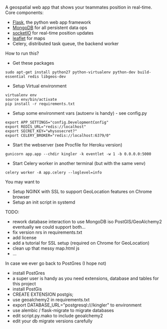 A geospatial web app that shows your teammates position in real-time.
Core components:
 
 - [Flask](http://flask.pocoo.org/), the python web app framework
 - [MongoDB](https://www.mongodb.com/) for all persistent data ops
 - [socketIO](https://flask-socketio.readthedocs.io/en/latest/) for real-time position updates
 - [leaflet](http://leafletjs.com/) for maps
 - Celery, distributed task queue, the backend worker

How to run this?

- Get these packages
```
sudo apt-get install python27 python-virtualenv python-dev build-essential redis libgeos-dev
```
- Setup Virtual environment
```
virtualenv env
source env/bin/activate
pip install -r requirements.txt
```
- Setup some environment vars (autoenv is handy) - see config.py
```
export APP_SETTINGS="config.DevelopmentConfig"
export REDIS_URL="redis://localhost"
export SECRET_KEY="whysosecret?"
export CELERY_BROKER="redis://localhost:6379/0"
```
- Start the webserver (see Procfile for Heroku version)
```
gunicorn app.app --chdir kingler -k eventlet -w 1 -b 0.0.0.0:5000
```
- Start Celery worker in another terminal (but with the same venv)
```
celery worker -A app.celery --loglevel=info
```

You may want to

- Setup NGINX with SSL to support GeoLocation features on Chrome browser
- Setup an init script in systemd

TODO:

- rework database interaction to use MongoDB iso PostGIS/GeoAlchemy2
  eventually we could support both...
- fix version nrs in requirements.txt
- add license
- add a tutorial for SSL setup (required on Chrome for GeoLocation)
- clean up that messy map.html js
- ...



In case we ever go back to PostGres (I hope not)

- install PostGres
 - a super user is handy as you need extensions, database and tables for this project
- install PostGis
 - CREATE EXTENSION postgis;
- use geoalchemy2 in requirements.txt
 - export DATABASE_URL="postgresql:///kingler" to environment
- use alembic / flask-migrate to migrate databases
 - edit script.py.mako to include geoalchemy2
 - edit your db migrate versions carefully
